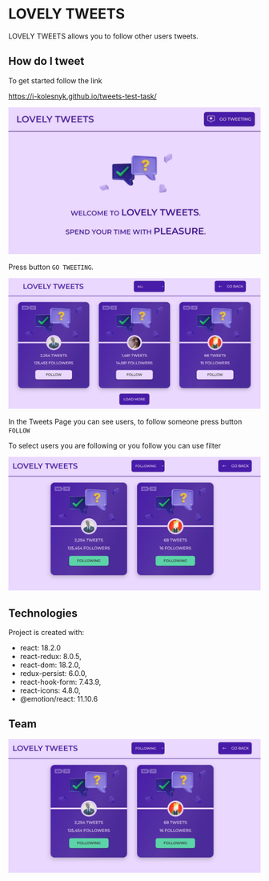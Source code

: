 # LOVELY TWEETS

LOVELY TWEETS allows you to follow other users tweets.

## How do I tweet

 To get started follow the link
 
https://i-kolesnyk.github.io/tweets-test-task/

![Screenshot of start page.](/src/assets/startpage.jpg)

Press button `GO TWEETING`. 

![Screenshot of tweets page.](/src/assets/tweetspage.jpg)

In the Tweets Page you can see users, to follow someone press button `FOLLOW`

To select users you are following or you follow you can use filter 

![Screenshot of filtered users.](/src/assets/filteredusers.jpg)


## Technologies

Project is created with: 
* react: 18.2.0
* react-redux: 8.0.5,
* react-dom: 18.2.0,
* redux-persist: 6.0.0,
* react-hook-form: 7.43.9,
* react-icons: 4.8.0,
* @emotion/react: 11.10.6

## Team

![Photo](/src/assets/filteredusers.jpg "Iryna Kolesnyk")
